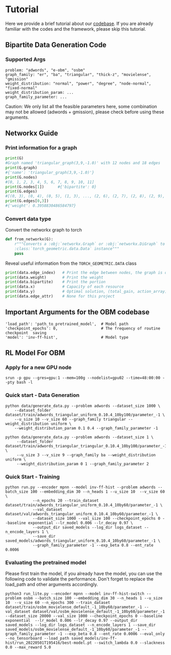# Tutorial 

Here we provide a brief tutorial about our [codebase](https://github.com/lyeskhalil/CORL). If you are already familiar with the codes and the framework, please skip this tutorial.

## Bipartite Data Generation Code


### Supported Args
```
problem: "adwords", "e-obm", "osbm"
graph_family: "er", "ba", "triangular", "thick-z", "movielense", "gmission"
weight_distribution: "normal", "power", "degree", "node-normal", "fixed-normal"
weight_distribution_param: ...
graph_family_parameter: ...
```
Caution: We only list all the feasible parameters here, some combination may not be allowed (adwords + gmission), please check before using these arguments.

## Networkx Guide
### Print information for a graph
```python
print(G)               
#Graph named 'triangular_graph(3,9,-1.0)' with 12 nodes and 18 edges
print(G.graph)         
#{'name': 'triangular_graph(3,9,-1.0)'}
print(G.nodes)         
#[0, 1, 2, 3, 4, 5, 6, 7, 8, 9, 10, 11]
print(G.nodes[1])      #{'bipartite': 0}
print(G.edges)         
#[(0, 3), (0, 4), (0, 5), (1, 3), ..., (2, 6), (2, 7), (2, 8), (2, 9), (2, 10), (2, 11)]
print(G.edges[0,3])    
#{'weight': 0.3958830486584797}
```


### Convert data type
Convert the networkx graph to torch
```python
def from_networkx(G):
    r"""Converts a :obj:`networkx.Graph` or :obj:`networkx.DiGraph` to a
    :class:`torch_geometric.data.Data` instance"""
    pass
```
Reveal useful information from the `TORCH_GEOMETRIC.DATA` class
```python
print(data.edge_index)   # Print the edge between nodes, the graph is directed (two edges needed for one pair of nodes)
print(data.weight)       # Print the weight 
print(data.bipartite)    # Print the portion
print(data.x)            # Capacity of each resource
print(data.y)            # Optimal solution, (total_gain, action_array)
print(data.edge_attr)    # None for this project
```

## Important Arguments for the OBM codebase
```shell
'load_path': 'path_to_pretrained_model',  # Model path
'checkpoint_epochs': 0,                   # The frequency of routine checkpoint  saving
'model': 'inv-ff-hist',                   # Model type
```


## RL Model For OBM 
### Apply for a new GPU node
``` shell
srun -p gpu --gres=gpu:1 --mem=100g --nodelist=gpu02 --time=48:00:00 --pty bash -l
```

### Quick start - Data Generation 
```shell
python data/generate_data.py --problem adwords --dataset_size 1000 \
    --dataset_folder dataset/train/adwords_triangular_uniform_0.10.4_10by100/parameter_-1 \
    --u_size 10 --v_size 60 --graph_family triangular --weight_distribution uniform \
    --weight_distribution_param 0.1 0.4 --graph_family_parameter -1 

python data/generate_data.py --problem adwords --dataset_size 1 \
     --dataset_folder dataset/train/adwords_triangular_triangular_0.10.4_10by100/parameter_-1 \
     --u_size 3 --v_size 9 --graph_family ba --weight_distribution uniform \
     --weight_distribution_param 0 1 --graph_family_parameter 2
```

### Quick Start - Training 
```shell
python run.py --encoder mpnn --model inv-ff-hist --problem adwords --batch_size 100 --embedding_dim 30 --n_heads 1 --u_size 10  --v_size 60 \
            --n_epochs 20 --train_dataset dataset/train/adwords_triangular_uniform_0.10.4_10by60/parameter_-1 \
            --val_dataset dataset/val/adwords_triangular_uniform_0.10.4_10by60/parameter_-1 \
            --dataset_size 1000 --val_size 100 --checkpoint_epochs 0 --baseline exponential --lr_model 0.006 --lr_decay 0.97 \
            --output_dir saved_models --log_dir logs_dataset --n_encode_layers 1 \
            --save_dir saved_models/adwords_triangular_uniform_0.10.4_10by60/parameter_-1 \
            --graph_family_parameter -1 --exp_beta 0.8 --ent_rate 0.0006
```

### Evaluating the pretrained model
Please first train the model, if you already have the model, you can use the following code to validate the performance. Don't forget to replace the load_path and other arguments accordingly.
```shell
python3 run_lite.py --encoder mpnn --model inv-ff-hist-switch --problem osbm --batch_size 100 --embedding_dim 30 --n_heads 1 --u_size 10  --v_size 60 --n_epochs 300 --train_dataset dataset/train/osbm_movielense_default_-1_10by60/parameter_-1 --val_dataset dataset/val/osbm_movielense_default_-1_10by60/parameter_-1 --dataset_size 20000 --val_size 1000 --checkpoint_epochs 0 --baseline exponential  --lr_model 0.006 --lr_decay 0.97 --output_dir saved_models --log_dir logs_dataset --n_encode_layers 1 --save_dir saved_models/osbm_movielense_default_-1_10by60/parameter_-1 --graph_family_parameter -1 --exp_beta 0.8 --ent_rate 0.0006 --eval_only --no_tensorboard --load_path saved_models/inv-ff-hist/run_20220501T195416/best-model.pt --switch_lambda 0.0 --slackness 0.0 --max_reward 5.0
```



